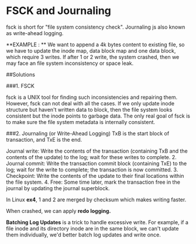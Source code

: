 # FSCK and Journaling

fsck is short for "file system consistency check". Journaling js also known as write-ahead logging.

**EXAMPLE : ** We want to append a 4k bytes content to existing file, so we have to update the inode map, data block map and one data block, which require 3 writes. If after 1 or 2 write, the system crashed, then we may face an file system inconsistency or space leak.

##Solutions

###1. FSCK

fsck is a UNIX tool for finding such inconsistencies
and repairing them. However, fsck can not deal with all the cases. If we only update inode structure but haven't written data to block, then the file system looks consistent but the inode points to garbage data. The only real goal of fsck is to make sure the file system metadata is internally consistent.

###2. Journaling (or Write-Ahead Logging)
TxB is the start block of transaction, and TxE is the end.

Journal write: Write the contents of the transaction (containing TxB
and the contents of the update) to the log; wait for these writes to
complete.
2. Journal commit: Write the transaction commit block (containing
TxE) to the log; wait for the write to complete; the transaction is
now committed.
3. Checkpoint: Write the contents of the update to their final locations
within the file system.
4. Free: Some time later, mark the transaction free in the journal by
updating the journal superblock.

In Linux **ex4**, 1 and 2 are merged by checksum which makes writing faster.

When crashed, we can apply **redo logging.** 

**Batching Log Updates** is a trick to handle excessive write. For example, if a file inode and its directory inode are in the same block, we can't update them individually, we'd better batch log updates and write once.


